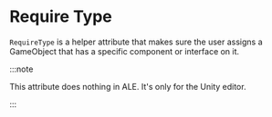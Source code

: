 # Require Type

`RequireType` is a helper attribute that makes sure the user assigns a GameObject that has a specific component or 
interface on it.

:::note

This attribute does nothing in ALE. It's only for the Unity editor.

:::